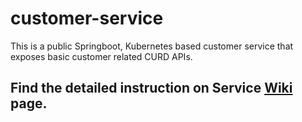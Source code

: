# customer-service
This is a public Springboot, Kubernetes based customer service that exposes basic customer related CURD APIs.

## Find the detailed instruction on Service [Wiki](https://github.com/projectDiscover/customer-service/wiki) page.
